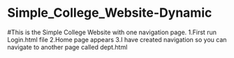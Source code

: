 # Simple_College_Website-Dynamic
#This is the Simple College Website with one navigation page.
1.First run Login.html file
2.Home page appears
3.I have created navigation so you can navigate to another page called dept.html
